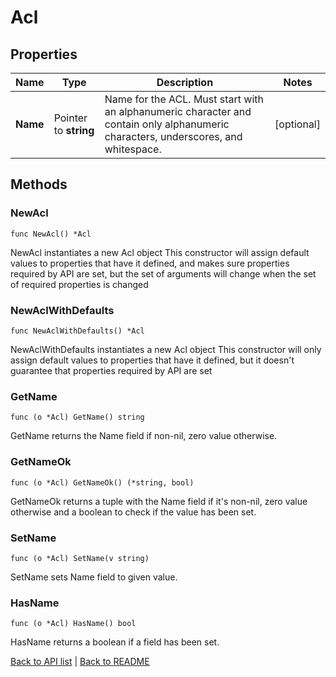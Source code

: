 # Acl

## Properties

Name | Type | Description | Notes
------------ | ------------- | ------------- | -------------
**Name** | Pointer to **string** | Name for the ACL. Must start with an alphanumeric character and contain only alphanumeric characters, underscores, and whitespace. | [optional] 

## Methods

### NewAcl

`func NewAcl() *Acl`

NewAcl instantiates a new Acl object
This constructor will assign default values to properties that have it defined,
and makes sure properties required by API are set, but the set of arguments
will change when the set of required properties is changed

### NewAclWithDefaults

`func NewAclWithDefaults() *Acl`

NewAclWithDefaults instantiates a new Acl object
This constructor will only assign default values to properties that have it defined,
but it doesn't guarantee that properties required by API are set

### GetName

`func (o *Acl) GetName() string`

GetName returns the Name field if non-nil, zero value otherwise.

### GetNameOk

`func (o *Acl) GetNameOk() (*string, bool)`

GetNameOk returns a tuple with the Name field if it's non-nil, zero value otherwise
and a boolean to check if the value has been set.

### SetName

`func (o *Acl) SetName(v string)`

SetName sets Name field to given value.

### HasName

`func (o *Acl) HasName() bool`

HasName returns a boolean if a field has been set.


[Back to API list](../README.md#documentation-for-api-endpoints) | [Back to README](../README.md)


